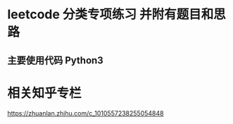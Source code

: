 # leetcode 分类专项练习 并附有题目和思路

## 主要使用代码 Python3

# 相关知乎专栏

https://zhuanlan.zhihu.com/c_1010557238255054848
